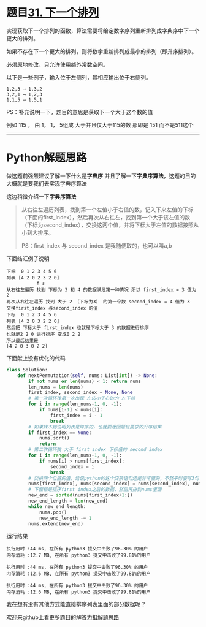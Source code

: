 # 题目[31. 下一个排列](https://leetcode-cn.com/problems/next-permutation/)

实现获取下一个排列的函数，算法需要将给定数字序列重新排列成字典序中下一个更大的排列。

如果不存在下一个更大的排列，则将数字重新排列成最小的排列（即升序排列）。

必须原地修改，只允许使用额外常数空间。

以下是一些例子，输入位于左侧列，其相应输出位于右侧列。

```
1,2,3 → 1,3,2
3,2,1 → 1,2,3
1,1,5 → 1,5,1
```

PS：补充说明一下，题目的意思是获取下一个大于这个数的值

例如 115 ， 由 1， 1， 5组成 大于并且仅大于115的数  那即是 151 而不是511这个

*****

# Python解题思路

做这题前强烈建议了解一下什么是**字典序** 并且了解一下**字典序算法**，这题的目的大概就是要我们去实现字典序算法

这边稍微介绍一下**字典序算法**

> 从右往左遍历列表，找到第一个左值小于右值的数，记入下来左值的下标（下面的first_index），然后再次从右往左，找到第一个大于该左值的数（下标为second_index），交换这两个值，并将下标大于左值的数据按照从小到大排序。
>
> PS：first_index 与 second_index 是我随便取的，也可以叫a,b

下面结汇例子说明

```
下标  0 1 2 3 4 5 6 
列表 [4 2 0 2 3 2 0]
           f s
从右往左遍历 找到 下标为 3 和 4 的数据满足第一种情况 所以 first_index = 3 值为 2
再次从右往左遍历 找到 大于 2 （下标为3） 的第一个数 second_index = 4 值为 3
交换first_index 与second_index 的值
下标  0 1 2 3 4 5 6 
列表 [4 2 0 3 2 2 0]
然后把 下标大于 first_index 也就是下标大于 3 的数据进行排序
也就是2 2 0 进行排序 变成0 2 2
所以最后结果是
[4 2 0 3 0 2 2]
```

下面献上没有优化的代码

```python
class Solution:
    def nextPermutation(self, nums: List[int]) -> None:
        if not nums or len(nums) < 1: return nums
        len_nums = len(nums)
        first_index, second_index = None, None
        # 第一次循环找第一次出现 左边小于右边的 左下标
        for i in range(len_nums-1, 0, -1):
            if nums[i-1] < nums[i]:
                first_index = i - 1
                break
        # 如果找不到说明列表是降序的，也就要返回题目要求的升序结果
        if first_index == None:
            nums.sort()
            return 
       	# 第二次循环找 大于 first_index 下标值的 second_index
        for i in range(len_nums-1, 0, -1):
            if nums[i] > nums[first_index]:
                second_index = i
                break
        # 交换两个位置的值，话说python的这个交换语句还是非常骚的，不然平时要写3句
        nums[first_index], nums[second_index] = nums[second_index], nums[first_index]   
        # 下面都是排序first_index之后的数据，然后再拼到nums里面
        new_end = sorted(nums[first_index+1:])
        new_end_length = len(new_end)
        while new_end_length:
            nums.pop()
            new_end_length -= 1
        nums.extend(new_end)
```

运行结果

```
执行用时 :44 ms, 在所有 python3 提交中击败了96.30% 的用户
内存消耗 :12.7 MB, 在所有 python3 提交中击败了99.81%的用户

执行用时 :44 ms, 在所有 python3 提交中击败了96.30% 的用户
内存消耗 :12.6 MB, 在所有 python3 提交中击败了99.81%的用户

执行用时 :44 ms, 在所有 python3 提交中击败了96.30% 的用户
内存消耗 :12.6 MB, 在所有 python3 提交中击败了99.81%的用户
```

我在想有没有其他方式能直接排序列表里面的部分数据呢？

欢迎来github上看更多题目的解答[力扣解题思路](https://github.com/WRAllen/LeetCode)

